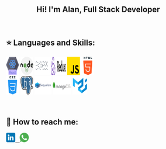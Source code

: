 
<h2 align="center">
Hi! I'm Alan, Full Stack Developer
</h2>

&nbsp;&nbsp;


## :star: Languages and Skills:

<p>
  <code><img width="7%" height="50px" src="https://github.com/ADurich/ADurich/blob/main/images/react.png"></code>
  <code><img width="7%" height="50px" src="https://github.com/ADurich/ADurich/blob/main/images/nodejs.png"></code>
  <code><img width="8%" height="50px" src="https://github.com/ADurich/ADurich/blob/main/images/express.png"></code>
  <code><img width="8%" height="50px" src="https://github.com/ADurich/ADurich/blob/main/images/redux.png"></code>
  <code><img width="7%" height="50px" src="https://github.com/ADurich/ADurich/blob/main/images/js.png"></code>
  <code><img width="7%" height="50px" src="https://github.com/ADurich/ADurich/blob/main/images/html-5.png"></code>
  <br />
  <code><img width="7%" height="50px" src="https://github.com/ADurich/ADurich/blob/main/images/css.png"></code>
  <code><img width="7%" height="50px" src="https://github.com/ADurich/ADurich/blob/main/images/postgre.png"></code>
  <code><img width="9%" height="50px" src="https://github.com/ADurich/ADurich/blob/main/images/sequelize.png"></code>
  <code><img width="10%" height="50px" src="https://github.com/ADurich/ADurich/blob/main/images/mongodb.png"></code>
  <code><img width="8%" height="50px" src="https://github.com/ADurich/ADurich/blob/main/images/material-ui.png"></code>
  <br />
</p>

&nbsp;

## :paperclip: How to reach me:
<span >
<a href="https://www.linkedin.com/in/alandurich/" ><img width="5%" src="https://github.com/ADurich/ADurich/blob/main/images/linkedin.png"> &nbsp;
<a href="https://wa.link/furli3" ><img width="5%" src="https://github.com/ADurich/ADurich/blob/main/images/whatsapp.png">
</span>
